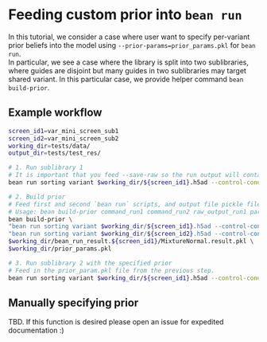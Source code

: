 # Feeding custom prior into `bean run`

In this tutorial, we consider a case where user want to specify per-variant prior beliefs into the model using `--prior-params=prior_params.pkl` for `bean run`.  
In particular, we see a case where the library is split into two sublibraries, where guides are disjoint but many guides in two sublibraries may target shared variant. In this particular case, we provide helper command `bean build-prior`.

## Example workflow
```bash
screen_id1=var_mini_screen_sub1
screen_id2=var_mini_screen_sub2
working_dir=tests/data/
output_dir=tests/test_res/

# 1. Run sublibrary 1
# It is important that you feed --save-raw so the run output will contain the input for the next step.
bean run sorting variant $working_dir/${screen_id1}.h5ad --control-condition D14_1 -o $working_dir --fit-negctrl --save-raw

# 2. Build prior
# Feed first and second `bean run` scripts, and output file pickle file path that will store prior_params
# Usage: bean build-prior command_run1 command_run2 raw_output_run1 param_output
bean build-prior \
"bean run sorting variant $working_dir/${screen_id1}.h5ad --control-condition D14_1 -o $working_dir --fit-negctrl --save-raw" \
"bean run sorting variant $working_dir/${screen_id2}.h5ad --control-condition D14_2 -o $working_dir --fit-negctrl" \
$working_dir/bean_run_result.${screen_id1}/MixtureNormal.result.pkl \
$working_dir/prior_params.pkl

# 3. Run sublibrary 2 with the specified prior
# Feed in the prior_param.pkl file from the previous step.
bean run sorting variant $working_dir/${screen_id1}.h5ad --control-condition D14_2 -o BE_part1_variant_masked_sorting --fit-negctrl --prior-param $working_dir/prior_params.pkl
```

## Manually specifying prior
TBD. If this function is desired please open an issue for expedited documentation :)